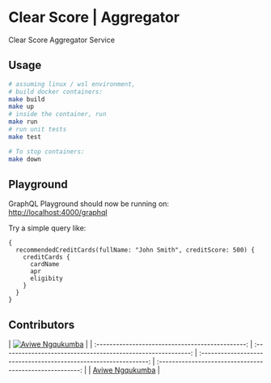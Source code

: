# Clear Score | Aggregator

Clear Score Aggregator Service

## Usage

```sh
# assuming linux / wsl environment,
# build docker containers:
make build
make up
# inside the container, run
make run
# run unit tests
make test
```

```sh
# To stop containers:
make down
```

## Playground

GraphQL Playground should now be running on: <http://localhost:4000/graphql>

Try a simple query like:

```gql
{
  recommendedCreditCards(fullName: "John Smith", creditScore: 500) {
    creditCards {
      cardName
      apr
      eligibity
    }
  }
}
```

## Contributors

| [![Aviwe Ngqukumba][aviwembekeni_avatar]][aviwembekeni_homepage] |
| :----------------------------------------------: | :----------------------------------------------------------: | :--------------------------------------------------------------: | :------------------------------------------------------: |
|             [Aviwe Ngqukumba][aviwembekeni_homepage]             |

[aviwembekeni_homepage]: https://github.com/aviwembekeni
[aviwembekeni_avatar]: https://github.com/aviwembekeni.png?size=150
